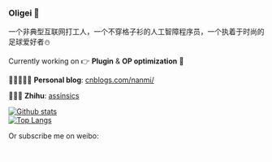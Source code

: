### Oligei &#x1F308;

一个非典型互联网打工人，一个不穿格子衫的人工智障程序员，一个执着于时尚的足球爱好者:snowman:

Currently working on &#x1F449; **Plugin** & **OP optimization** &#x1F463;


📜👩🏻‍💻💬 **Personal blog**: [cnblogs.com/nanmi/](https://www.cnblogs.com/nanmi/)

📓📖📃 **Zhihu**: [assinsics](https://www.zhihu.com/people/job-nicer)

[![Github stats](https://github-readme-stats.vercel.app/api?username=nanmi&show_icons=true&include_all_commits=true&count_private=true)](https://github.com/nanmi/github-readme-stats)   
[![Top Langs](https://github-readme-stats.vercel.app/api/top-langs/?username=nanmi&layout=compact&langs_count=10&count_private=true)](https://github.com/nanmi/github-readme-stats)   



Or subscribe me on weibo: 

<img src="images/it399.com.qrcode.jpg" style="zoom: 0.3%;" />




